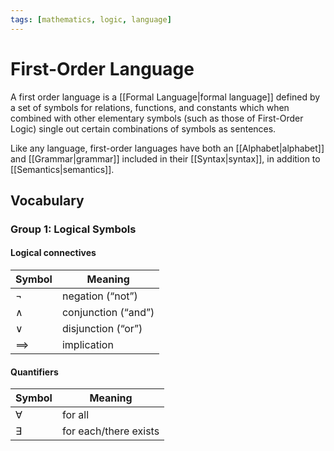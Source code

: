 ```yaml
---
tags: [mathematics, logic, language]
---
```


# First-Order Language

A first order language is a [[Formal Language|formal language]] defined by a set of symbols for relations, functions, and constants which when combined with other elementary symbols (such as those of First-Order Logic) single out certain combinations of symbols as sentences.

Like any language, first-order languages have both an [[Alphabet|alphabet]] and [[Grammar|grammar]] included in their [[Syntax|syntax]], in addition to [[Semantics|semantics]].

## Vocabulary

### Group 1: Logical Symbols

#### Logical connectives

| Symbol     | Meaning             |
| ---------- | ------------------- |
| $\neg$     | negation (“not”)    |
| $\land$    | conjunction (“and”) |
| $\lor$     | disjunction (“or”)  |
| $\implies$ | implication         | 

#### Quantifiers
| Symbol    | Meaning               |
| --------- | --------------------- |
| $\forall$ | for all               |
| $\exists$ | for each/there exists | 
